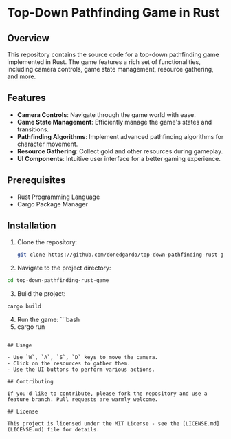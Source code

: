 # Top-Down Pathfinding Game in Rust

## Overview

This repository contains the source code for a top-down pathfinding game implemented in Rust. The game features a rich set of functionalities, including camera controls, game state management, resource gathering, and more.

## Features

- **Camera Controls**: Navigate through the game world with ease.
- **Game State Management**: Efficiently manage the game's states and transitions.
- **Pathfinding Algorithms**: Implement advanced pathfinding algorithms for character movement.
- **Resource Gathering**: Collect gold and other resources during gameplay.
- **UI Components**: Intuitive user interface for a better gaming experience.

## Prerequisites

- Rust Programming Language
- Cargo Package Manager

## Installation

1. Clone the repository:
   ```bash
   git clone https://github.com/donedgardo/top-down-pathfinding-rust-game.git
   ```
2. Navigate to the project directory:
```bash
cd top-down-pathfinding-rust-game
```
3. Build the project:
```bash
cargo build
```
4. Run the game:   ```bash
5.    cargo run
```

## Usage

- Use `W`, `A`, `S`, `D` keys to move the camera.
- Click on the resources to gather them.
- Use the UI buttons to perform various actions.

## Contributing

If you'd like to contribute, please fork the repository and use a feature branch. Pull requests are warmly welcome.

## License

This project is licensed under the MIT License - see the [LICENSE.md](LICENSE.md) file for details.

